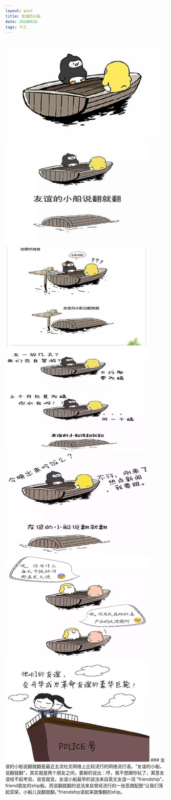 ```yaml
---
layout: post
title: 友谊的小船
date: 20180616
tags: 十三   
---
```

<img src="/haidao/y1.jpg" height="320" width="900"> 
<img src="/haidao/y2.jpg" height="320" width="450">
<img src="/haidao/y3.jpg" height="320" width="450">
<img src="/haidao/y4.jpg" height="320" width="450">
<img src="/haidao/y5.jpg" height="320" width="450">
<img src="/haidao/y6.jpg" height="320" width="450">
<img src="/haidao/y7.jpg" height="320" width="450">
###
友谊的小船说翻就翻是最近主流社交网络上比较流行的网络流行语。“友谊的小船，说翻就翻“，其实就是两个朋友之间，委婉的说出：哼，我不想跟你玩了，寓意友谊经不起考验，说变就变。友谊小船最早的说法来自英文友谊一词 “friendship”，friend朋友的ship船，而说翻就翻的说法来自曾经流行的一张恶搞配图“让我们荡起双桨，小船儿说翻就翻。”friendship读起来就像翻的ship。

